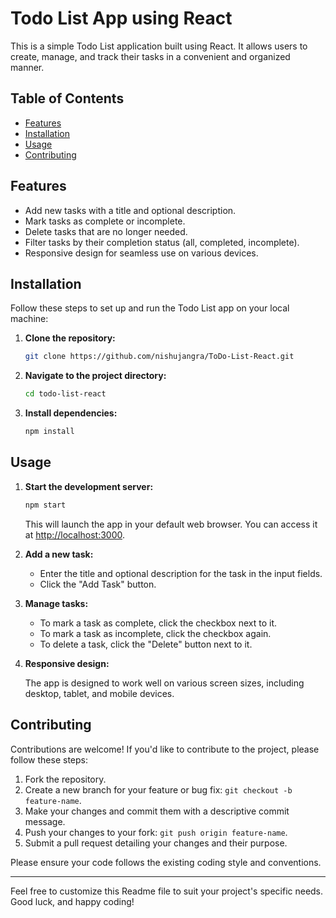 # Todo List App using React

This is a simple Todo List application built using React. It allows users to create, manage, and track their tasks in a convenient and organized manner.

## Table of Contents

- [Features](#features)
- [Installation](#installation)
- [Usage](#usage)
- [Contributing](#contributing)

## Features

- Add new tasks with a title and optional description.
- Mark tasks as complete or incomplete.
- Delete tasks that are no longer needed.
- Filter tasks by their completion status (all, completed, incomplete).
- Responsive design for seamless use on various devices.

## Installation

Follow these steps to set up and run the Todo List app on your local machine:

1. **Clone the repository:**

   ```bash
   git clone https://github.com/nishujangra/ToDo-List-React.git
   ```

2. **Navigate to the project directory:**

   ```bash
   cd todo-list-react
   ```

3. **Install dependencies:**

   ```bash
   npm install
   ```

## Usage

1. **Start the development server:**

   ```bash
   npm start
   ```

   This will launch the app in your default web browser. You can access it at [http://localhost:3000](http://localhost:3000).

2. **Add a new task:**

   - Enter the title and optional description for the task in the input fields.
   - Click the "Add Task" button.

3. **Manage tasks:**

   - To mark a task as complete, click the checkbox next to it.
   - To mark a task as incomplete, click the checkbox again.
   - To delete a task, click the "Delete" button next to it.

4. **Responsive design:**

   The app is designed to work well on various screen sizes, including desktop, tablet, and mobile devices.

## Contributing

Contributions are welcome! If you'd like to contribute to the project, please follow these steps:

1. Fork the repository.
2. Create a new branch for your feature or bug fix: `git checkout -b feature-name`.
3. Make your changes and commit them with a descriptive commit message.
4. Push your changes to your fork: `git push origin feature-name`.
5. Submit a pull request detailing your changes and their purpose.

Please ensure your code follows the existing coding style and conventions.

---

Feel free to customize this Readme file to suit your project's specific needs. Good luck, and happy coding!